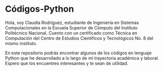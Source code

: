 # Códigos-Python

Hola, soy Claudia Rodríguez, estudiante de Ingeniería en Sistemas Computacionales en la Escuela Superior de Cómputo del Instituto Politécnico Nacional. Cuento con un certificado como Técnica en Computación del Centro de Estudios Científicos y Tecnológicos No. 8 del mismo instituto. 

En este repositorio podrás encontrar algunos de los códigos en lenguaje Python que he desarrollado a lo largo de mi trayectoria académica y laboral. Espero que los encuentres interesantes y te sean de utilidad.
